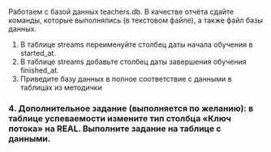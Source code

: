 Работаем с базой данных teachers.db. В качестве отчёта сдайте команды, которые выполнялись (в текстовом файле), а также файл базы данных.
1. В таблице streams переименуйте столбец даты начала обучения в started_at.
2. В таблице streams добавьте столбец даты завершения обучения finished_at.
3. Приведите базу данных в полное соответствие с данными в таблицах из методички
### 4. Дополнительное задание (выполняется по желанию): в таблице успеваемости измените тип столбца «Ключ потока» на REAL. Выполните задание на таблице с данными.